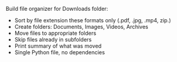 Build file organizer for Downloads folder:

- Sort by file extension these formats only (.pdf, .jpg, .mp4, zip.)
- Create folders: Documents, Images, Videos, Archives
- Move files to appropriate folders
- Skip files already in subfolders
- Print summary of what was moved
- Single Python file, no dependencies

